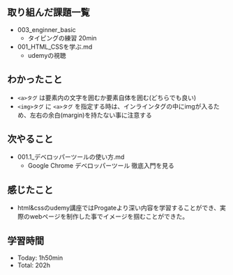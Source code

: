## 取り組んだ課題一覧
- 003_enginner_basic
  - タイピングの練習 20min
- 001_HTML_CSSを学ぶ.md
  - udemyの視聴
## わかったこと
- `<a>タグ` は要素内の文字を囲むか要素自体を囲む(どちらでも良い)
- `<img>タグ` に `<a>タグ` を指定する時は、インラインタグの中にimgが入るため、左右の余白(margin)を持たない事に注意する
## 次やること
- 001.1_デベロッパーツールの使い方.md
  - Google Chrome デベロッパーツール 徹底入門を見る
## 感じたこと
  - html&cssのudemy講座ではProgateより深い内容を学習することができ、実際のwebページを制作した事でイメージを掴むことができた。
## 学習時間
- Today: 1h50min
- Total: 202h